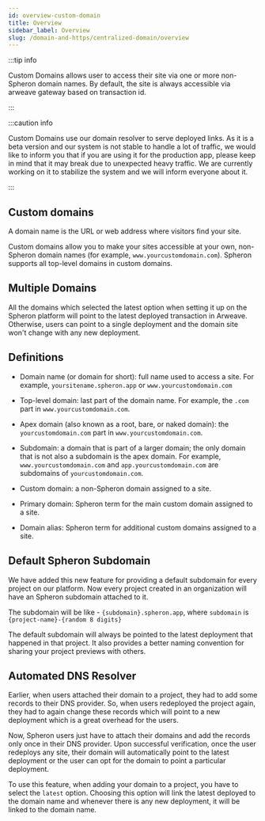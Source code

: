```yaml
---
id: overview-custom-domain
title: Overview
sidebar_label: Overview
slug: /domain-and-https/centralized-domain/overview
---
```


:::tip info

Custom Domains allows user to access their site via one or more non-Spheron domain names. By default, the site is always accessible via arweave gateway based on transaction id.

:::

:::caution info

Custom Domains use our domain resolver to serve deployed links. As it is a beta version and our system is not stable to handle a lot of traffic, we would like to inform you that if you are using it for the production app, please keep in mind that it may break due to unexpected heavy traffic. We are currently working on it to stabilize the system and we will inform everyone about it.

:::

## Custom domains

A domain name is the URL or web address where visitors find your site.

Custom domains allow you to make your sites accessible at your own, non-Spheron domain names (for example, `www.yourcustomdomain.com`). Spheron supports all top-level domains in custom domains.

## Multiple Domains

All the domains which selected the latest option when setting it up on the Spheron platform will point to the latest deployed transaction in Arweave. Otherwise, users can point to a single deployment and the domain site won't change with any new deployment.

## Definitions

- Domain name (or domain for short): full name used to access a site. For example, `yoursitename.spheron.app` or `www.yourcustomdomain.com`

- Top-level domain: last part of the domain name. For example, the `.com` part in `www.yourcustomdomain.com`.

- Apex domain (also known as a root, bare, or naked domain): the `yourcustomdomain.com` part in `www.yourcustomdomain.com`.

- Subdomain: a domain that is part of a larger domain; the only domain that is not also a subdomain is the apex domain. For example, `www.yourcustomdomain.com` and `app.yourcustomdomain.com` are subdomains of `yourcustomdomain.com`.

- Custom domain: a non-Spheron domain assigned to a site.

- Primary domain: Spheron term for the main custom domain assigned to a site.

- Domain alias: Spheron term for additional custom domains assigned to a site.

## Default Spheron Subdomain

We have added this new feature for providing a default subdomain for every project on our platform. Now every project created in an organization will have an Spheron subdomain attached to it.

The subdomain will be like - `{subdomain}.spheron.app`, where `subdomain` is `{project-name}-{random 8 digits}`

The default subdomain will always be pointed to the latest deployment that happened in that project. It also provides a better naming convention for sharing your project previews with others.

## Automated DNS Resolver

Earlier, when users attached their domain to a project, they had to add some records to their DNS provider. So, when users redeployed the project again, they had to again change these records which will point to a new deployment which is a great overhead for the users.

Now, Spheron users just have to attach their domains and add the records only once in their DNS provider. Upon successful verification, once the user redeploys any site, their domain will automatically point to the latest deployment or the user can opt for the domain to point a particular deployment.

To use this feature, when adding your domain to a project, you have to select the `latest` option. Choosing this option will link the latest deployed to the domain name and whenever there is any new deployment, it will be linked to the domain name.
